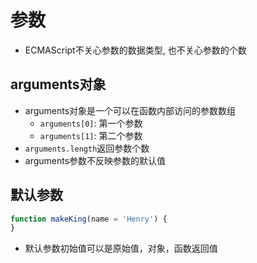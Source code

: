 # 参数

- ECMAScript不关心参数的数据类型, 也不关心参数的个数

## arguments对象

- arguments对象是一个可以在函数内部访问的参数数组 
  - `arguments[0]`: 第一个参数
  - `arguments[1]`: 第二个参数
- `arguments.length`返回参数个数
- arguments参数不反映参数的默认值

## 默认参数

```javascript
function makeKing(name = 'Henry') {
}
```

- 默认参数初始值可以是原始值，对象，函数返回值
